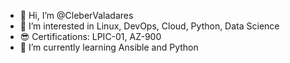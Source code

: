 - 👋 Hi, I’m @CleberValadares
- 👀 I’m interested in Linux, DevOps, Cloud, Python, Data Science
- :sunglasses: Certifications: LPIC-01, AZ-900
- 🌱 I’m currently learning Ansible and Python


<!---
CleberValadares/CleberValadares is a ✨ special ✨ repository because its `README.md` (this file) appears on your GitHub profile.
You can click the Preview link to take a look at your changes.
--->
